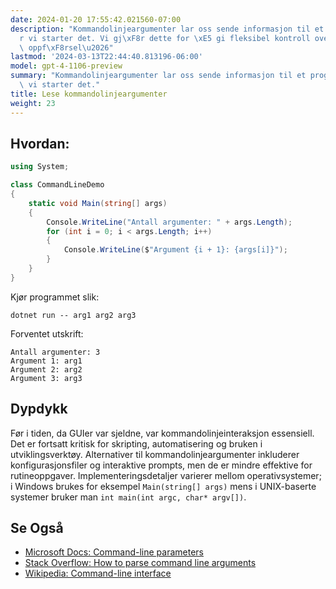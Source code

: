 ```yaml
---
date: 2024-01-20 17:55:42.021560-07:00
description: "Kommandolinjeargumenter lar oss sende informasjon til et program n\xE5\
  r vi starter det. Vi gj\xF8r dette for \xE5 gi fleksibel kontroll over programmets\
  \ oppf\xF8rsel\u2026"
lastmod: '2024-03-13T22:44:40.813196-06:00'
model: gpt-4-1106-preview
summary: "Kommandolinjeargumenter lar oss sende informasjon til et program n\xE5r\
  \ vi starter det."
title: Lese kommandolinjeargumenter
weight: 23
---
```


## Hvordan:
```C#
using System;

class CommandLineDemo
{
    static void Main(string[] args)
    {
        Console.WriteLine("Antall argumenter: " + args.Length);
        for (int i = 0; i < args.Length; i++)
        {
            Console.WriteLine($"Argument {i + 1}: {args[i]}");
        }
    }
}

```
Kjør programmet slik:
```
dotnet run -- arg1 arg2 arg3
```
Forventet utskrift:
```
Antall argumenter: 3
Argument 1: arg1
Argument 2: arg2
Argument 3: arg3
```

## Dypdykk
Før i tiden, da GUIer var sjeldne, var kommandolinjeinteraksjon essensiell. Det er fortsatt kritisk for skripting, automatisering og bruken i utviklingsverktøy. Alternativer til kommandolinjeargumenter inkluderer konfigurasjonsfiler og interaktive prompts, men de er mindre effektive for rutineoppgaver. Implementeringsdetaljer varierer mellom operativsystemer; i Windows brukes for eksempel `Main(string[] args)` mens i UNIX-baserte systemer bruker man `int main(int argc, char* argv[])`.

## Se Også
- [Microsoft Docs: Command-line parameters](https://docs.microsoft.com/en-us/dotnet/csharp/programming-guide/main-and-command-args/)
- [Stack Overflow: How to parse command line arguments](https://stackoverflow.com/questions/491595/best-way-to-parse-command-line-arguments-in-c)
- [Wikipedia: Command-line interface](https://en.wikipedia.org/wiki/Command-line_interface)
